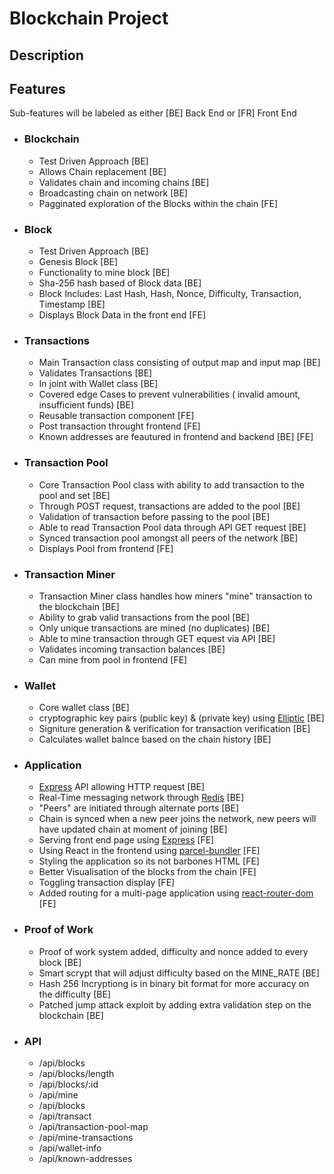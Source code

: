 # Blockchain Project

## Description

## Features

Sub-features will be labeled as either [BE] Back End or [FR] Front End

- ### Blockchain

  - Test Driven Approach [BE]
  - Allows Chain replacement [BE]
  - Validates chain and incoming chains [BE]
  - Broadcasting chain on network [BE]
  - Pagginated exploration of the Blocks within the chain [FE]


- ### Block

  - Test Driven Approach [BE]
  - Genesis Block [BE]
  - Functionality to mine block [BE]
  - Sha-256 hash based of Block data [BE]
  - Block Includes: Last Hash, Hash, Nonce, Difficulty, Transaction, Timestamp [BE]
  - Displays Block Data in the front end [FE]

- ### Transactions

  - Main Transaction class consisting of output map and input map [BE]
  - Validates Transactions [BE]
  - In joint with Wallet class [BE]
  - Covered edge Cases to prevent vulnerabilities ( invalid amount, insufficient funds) [BE]
  - Reusable transaction component [FE]
  - Post transaction throught frontend [FE]
  - Known addresses are feautured in frontend and backend [BE] [FE]

- ### Transaction Pool

  - Core Transaction Pool class with ability to add transaction to the pool and set [BE]
  - Through POST request, transactions are added to the pool [BE]
  - Validation of transaction before passing to the pool [BE]
  - Able to read Transaction Pool data through API GET request [BE]
  - Synced transaction pool amongst all peers of the network [BE]
  - Displays Pool from frontend [FE]

- ### Transaction Miner

  - Transaction Miner class handles how miners "mine" transaction to the blockchain [BE]
  - Ability to grab valid transactions from the pool [BE]
  - Only unique transactions are mined (no duplicates) [BE]
  - Able to mine transaction through GET equest via API [BE]
  - Validates incoming transaction balances [BE]
  - Can mine from pool in frontend [FE]

- ### Wallet

  - Core wallet class [BE]
  - cryptographic key pairs (public key) & (private key) using [Elliptic] [BE]
  - Signiture generation & verification for transaction verification [BE]
  - Calculates wallet balnce based on the chain history [BE]

- ### Application
  
  - [Express] API allowing HTTP request [BE]
  - Real-Time messaging network through [Redis] [BE]
  - "Peers" are initiated through alternate ports [BE]
  - Chain is synced when a new peer joins the network, new peers will have updated chain at moment of joining [BE]
  - Serving front end page using [Express] [FE]
  - Using React in the frontend using [parcel-bundler] [FE]
  - Styling the application so its not barbones HTML [FE]
  - Better Visualisation of the blocks from the chain [FE]
  - Toggling transaction display [FE]
  - Added routing for a multi-page application using [react-router-dom] [FE]

- ### Proof of Work

  - Proof of work system added, difficulty and nonce added to every block [BE]
  - Smart scrypt that will adjust difficulty based on the MINE_RATE [BE]
  - Hash 256 Incryptiong is in binary bit format for more accuracy on the difficulty [BE]
  - Patched jump attack exploit by adding extra validation step on the blockchain [BE]

- ### API

  - /api/blocks
  - /api/blocks/length
  - /api/blocks/:id
  - /api/mine
  - /api/blocks
  - /api/transact
  - /api/transaction-pool-map
  - /api/mine-transactions
  - /api/wallet-info
  - /api/known-addresses

[Redis]: <https://redis.io/>
[Express]: <https://expressjs.com/>
[Elliptic]: <https://www.npmjs.com/package/elliptic>
[parcel-bundler]: <https://www.npmjs.com/package/parcel-bundler>
[react-router-dom]: <https://reactrouter.com/web/guides/quick-start>
